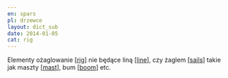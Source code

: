 ```yaml
---
en: spars
pl: drzewce
layout: dict_sub
date: 2014-01-05
cat: rig
---
```


Elementy ożaglowanie [[rig](/dict/r/rig/)] nie będące liną [[line](/dict/l/line/)], czy żaglem [[sails](/dict/s/sails/)]
takie jak maszty [[mast](/dict/m/mast/)], bum [[boom](/dict/b/boom/)] etc.